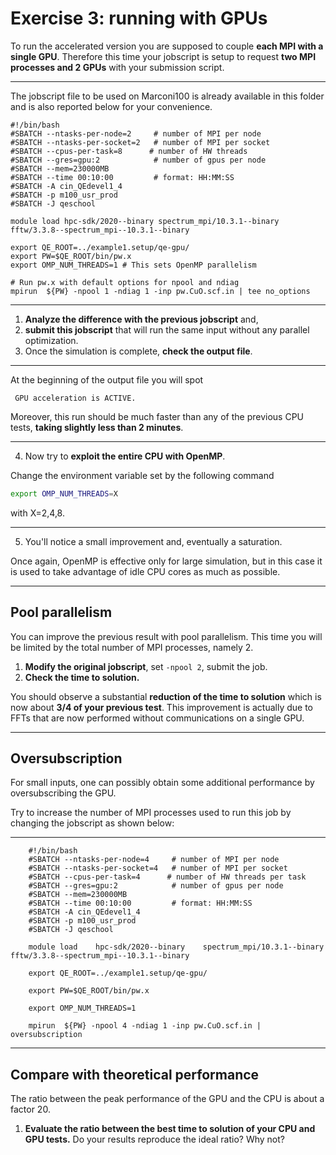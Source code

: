 # Exercise 3: running with GPUs

To run the accelerated version you are supposed to couple **each MPI with a single GPU**. 
Therefore this time your jobscript is setup to request **two MPI processes and 2 GPUs** with your submission script.

------------------------------------------------------------------------

The jobscript file to be used on Marconi100 is already available in this folder and is also reported below for your convenience.

~~~~~{.bash}
#!/bin/bash
#SBATCH --ntasks-per-node=2     # number of MPI per node
#SBATCH --ntasks-per-socket=2   # number of MPI per socket
#SBATCH --cpus-per-task=8      # number of HW threads 
#SBATCH --gres=gpu:2            # number of gpus per node
#SBATCH --mem=230000MB
#SBATCH --time 00:10:00         # format: HH:MM:SS
#SBATCH -A cin_QEdevel1_4 
#SBATCH -p m100_usr_prod 
#SBATCH -J qeschool

module load hpc-sdk/2020--binary spectrum_mpi/10.3.1--binary   fftw/3.3.8--spectrum_mpi--10.3.1--binary  

export QE_ROOT=../example1.setup/qe-gpu/
export PW=$QE_ROOT/bin/pw.x
export OMP_NUM_THREADS=1 # This sets OpenMP parallelism

# Run pw.x with default options for npool and ndiag
mpirun  ${PW} -npool 1 -ndiag 1 -inp pw.CuO.scf.in | tee no_options
~~~~~


------------------------------------------------------------------------


1. **Analyze the difference with the previous jobscript** and,
2. **submit this jobscript** that will run the same input without any parallel optimization.
3. Once the simulation is complete, **check the output file**.


------------------------------------------------------------------------


At the beginning of the output file you will spot

     GPU acceleration is ACTIVE.

Moreover, this run should be much faster than any of the previous CPU tests, **taking slightly less than 2 minutes**.

------------------------------------------------------------------------

4. Now try to **exploit the entire CPU with OpenMP**.

Change the environment variable set by the following command

```bash
export OMP_NUM_THREADS=X
```

with X=2,4,8. 

------------------------------------------------------------------------

5. You'll notice a small improvement and, eventually a saturation. 

Once again, OpenMP is effective only for large simulation, but in this case it is used to take advantage of idle CPU cores as much as possible.

------------------------------------------------------------------------

## Pool parallelism

You can improve the previous result with pool parallelism. This time you will be limited by the total number of MPI processes, namely 2.

1. **Modify the original jobscript**, set `-npool 2`, submit the job.
2. **Check the time to solution.**

You should observe a substantial **reduction of the time to solution** which is now about **3/4 of your previous test**. This improvement is actually due to FFTs that are now performed without communications on a single GPU.

------------------------------------------------------------------------

## Oversubscription

For small inputs, one can possibly obtain some additional performance by oversubscribing the GPU.

Try to increase the number of MPI processes used to run this job by changing the jobscript as shown below:

------------------------------------------------------------------------



~~~~~{.bash}
    #!/bin/bash
    #SBATCH --ntasks-per-node=4     # number of MPI per node
    #SBATCH --ntasks-per-socket=4   # number of MPI per socket
    #SBATCH --cpus-per-task=4      # number of HW threads per task
    #SBATCH --gres=gpu:2            # number of gpus per node
    #SBATCH --mem=230000MB
    #SBATCH --time 00:10:00         # format: HH:MM:SS
    #SBATCH -A cin_QEdevel1_4 
    #SBATCH -p m100_usr_prod 
    #SBATCH -J qeschool
    
    module load    hpc-sdk/2020--binary    spectrum_mpi/10.3.1--binary   fftw/3.3.8--spectrum_mpi--10.3.1--binary  
    
    export QE_ROOT=../example1.setup/qe-gpu/
    
    export PW=$QE_ROOT/bin/pw.x
    
    export OMP_NUM_THREADS=1
    
    mpirun  ${PW} -npool 4 -ndiag 1 -inp pw.CuO.scf.in | oversubscription
~~~~~

------------------------------------------------------------------------

## Compare with theoretical performance

The ratio between the peak performance of the GPU and the CPU is about a factor 20. 

1. **Evaluate the ratio between the best time to solution of your CPU and GPU tests.**
   Do your results reproduce the ideal ratio? Why not?



